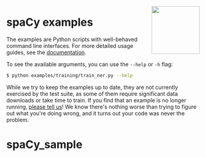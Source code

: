 <a href="https://explosion.ai"><img src="https://explosion.ai/assets/img/logo.svg" width="125" height="125" align="right" /></a>

# spaCy examples

The examples are Python scripts with well-behaved command line interfaces. For
more detailed usage guides, see the [documentation](https://spacy.io/usage/).

To see the available arguments, you can use the `--help` or `-h` flag:

```bash
$ python examples/training/train_ner.py --help
```

While we try to keep the examples up to date, they are not currently exercised
by the test suite, as some of them require significant data downloads or take
time to train. If you find that an example is no longer running,
[please tell us](https://github.com/explosion/spaCy/issues)! We know there's
nothing worse than trying to figure out what you're doing wrong, and it turns
out your code was never the problem.
# spaCy_sample
